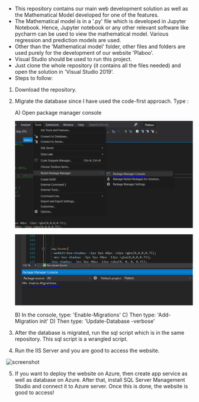 - This repository contains our main web development solution as well as the Mathematical Model developed for one of the features.
- The Mathematical model is in a '.py' file which is developed in Jupyter Notebook. Hence, Jupyter notebook or any other relevant software like pycharm can be used to view the mathematical model. Various regression and prediction models are used.
- Other than the 'Mathematical model' folder, other files and folders are used purely for the development of our website 'Plaboo'.
- Visual Studio should be used to run this project.
- Just clone the whole repository (it contains all the files needed) and open the solution in 'Visual Studio 2019'.
- Steps to follow:
1. Download the repository.
2. Migrate the database since I have used the code-first approach. Type :

   A) Open package manager console
   
   ![screenshot](Screenshots/migration1.PNG)
   
   ![screenshot](Screenshots/migration2.PNG)
   
   B) In the console, type: 'Enable-Migrations'
   C) Then type: 'Add-Migration init'
   D) Then type: 'Update-Database -verbose'
3. After the database is migrated, run the sql script which is in the same repository. This sql script is a wrangled script.
4. Run the IIS Server and you are good to access the website.
   
 ![screenshot](Screenshots/run2.PNG)

5. If you want to deploy the website on Azure, then create app service as well as database on Azure. After that, install SQL Server Management Studio and connect it to Azure server. Once this is done, the website is good to access!
